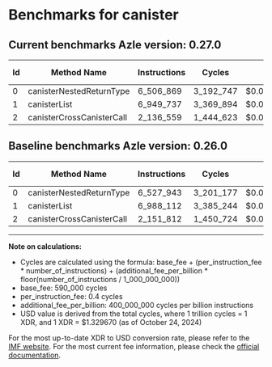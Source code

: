 # Benchmarks for canister

## Current benchmarks Azle version: 0.27.0

| Id  | Method Name               | Instructions | Cycles    | USD           | USD/Million Calls | Change                             |
| --- | ------------------------- | ------------ | --------- | ------------- | ----------------- | ---------------------------------- |
| 0   | canisterNestedReturnType  | 6_506_869    | 3_192_747 | $0.0000042453 | $4.24             | <font color="green">-21_074</font> |
| 1   | canisterList              | 6_949_737    | 3_369_894 | $0.0000044808 | $4.48             | <font color="green">-38_375</font> |
| 2   | canisterCrossCanisterCall | 2_136_559    | 1_444_623 | $0.0000019209 | $1.92             | <font color="green">-15_253</font> |

## Baseline benchmarks Azle version: 0.26.0

| Id  | Method Name               | Instructions | Cycles    | USD           | USD/Million Calls |
| --- | ------------------------- | ------------ | --------- | ------------- | ----------------- |
| 0   | canisterNestedReturnType  | 6_527_943    | 3_201_177 | $0.0000042565 | $4.25             |
| 1   | canisterList              | 6_988_112    | 3_385_244 | $0.0000045013 | $4.50             |
| 2   | canisterCrossCanisterCall | 2_151_812    | 1_450_724 | $0.0000019290 | $1.92             |

---

**Note on calculations:**

- Cycles are calculated using the formula: base_fee + (per_instruction_fee \* number_of_instructions) + (additional_fee_per_billion \* floor(number_of_instructions / 1_000_000_000))
- base_fee: 590_000 cycles
- per_instruction_fee: 0.4 cycles
- additional_fee_per_billion: 400_000_000 cycles per billion instructions
- USD value is derived from the total cycles, where 1 trillion cycles = 1 XDR, and 1 XDR = $1.329670 (as of October 24, 2024)

For the most up-to-date XDR to USD conversion rate, please refer to the [IMF website](https://www.imf.org/external/np/fin/data/rms_sdrv.aspx).
For the most current fee information, please check the [official documentation](https://internetcomputer.org/docs/current/developer-docs/gas-cost#execution).
